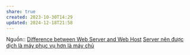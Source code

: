 ```yaml
---
share: true
created: 2023-10-30T14:29
updated: 2024-12-18T21:58
---
```

Nguồn:: [Difference between Web Server and Web Host](https://www.geeksforgeeks.org/difference-between-web-server-and-web-host/)
[Server nên được dịch là máy phục vụ hơn là máy chủ](./Server%20n%C3%AAn%20%C4%91%C6%B0%E1%BB%A3c%20d%E1%BB%8Bch%20l%C3%A0%20m%C3%A1y%20ph%E1%BB%A5c%20v%E1%BB%A5%20h%C6%A1n%20l%C3%A0%20m%C3%A1y%20ch%E1%BB%A7.md)
